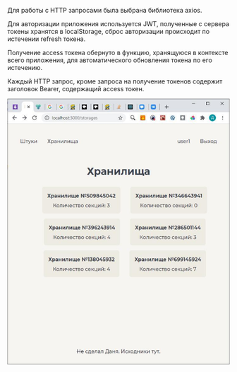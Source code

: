 Для работы с HTTP запросами была выбрана библиотека axios. 

Для авторизации приложения используется JWT, полученные с сервера токены хранятся в localStorage, сброс авторизации происходит по истечении refresh токена.

Получение access токена обернуто в функцию, хранящуюся в контексте всего приложения, для автоматического обновления токена по его истечению.

Каждый HTTP запрос, кроме запроса на получение токенов содержит заголовок Bearer, содержащий access токен.

![Пример работы получения данных с API](./files/1.jpg)
